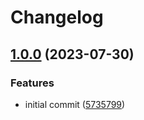# Changelog

## [1.0.0](https://github.com/antmelekhin/ansible-role-domain-controller/compare/...v1.0.0) (2023-07-30)


### Features

* initial commit ([5735799](https://github.com/antmelekhin/ansible-role-domain-controller/commit/57357996fcc81b59781c06440d6ff196246c635e))
